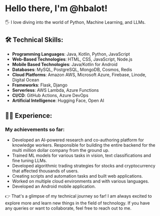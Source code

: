 # Hello there, I'm @hbalot!

:raised_hand_with_fingers_splayed: I love diving into the world of Python, Machine Learning, and LLMs.

## :hammer_and_wrench: Technical Skills:

- **Programming Languages**: Java, Kotlin, Python, JavaScript
- **Web-Based Technologies**: HTML, CSS, JavaScript, Node.js
- **Mobile Based Technologies**: Java/Kotlin for Android
- **Databases**: MySQL, PostgreSQL, MongoDB, Cosmos, Redis
- **Cloud Platforms**: Amazon AWS, Microsoft Azure, Firebase, Linode, Digital Ocean
- **Frameworks**: Flask, Django
- **Serverless**: AWS Lambda, Azure Functions
- **CI/CD**: GitHub Actions, Azure DevOps
- **Artificial Intelligence**: Hugging Face, Open AI

## :man_technologist: Experience:

### My achievements so far:
- Developed an AI-powered research and co-authoring platform for knowledge workers. Responsible for building the entire backend for the multi million dollar company from the ground up.
- Trained ML models for various tasks in vision, text classifications and fine tuning LLMs.
- Developed algorithmic trading strategies for stocks and cryptocurrency that affected thousands of users.
- Creating scripts and automation tasks and built web applications.
- Worked on multiple cloud environments and with various languages.
- Developed an Android mobile application.

👉 That's a glimpse of my technical journey so far! I am always excited to explore more and learn new things in the field of technology. If you have any queries or want to collaborate, feel free to reach out to me. 

